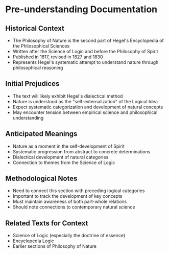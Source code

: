 # Pre-understanding Documentation

## Historical Context
- The Philosophy of Nature is the second part of Hegel's Encyclopedia of the Philosophical Sciences
- Written after the Science of Logic and before the Philosophy of Spirit
- Published in 1817, revised in 1827 and 1830
- Represents Hegel's systematic attempt to understand nature through philosophical reasoning

## Initial Prejudices
- The text will likely exhibit Hegel's dialectical method
- Nature is understood as the "self-externalization" of the Logical Idea
- Expect systematic categorization and development of natural concepts
- May encounter tension between empirical science and philosophical understanding

## Anticipated Meanings
- Nature as a moment in the self-development of Spirit
- Systematic progression from abstract to concrete determinations
- Dialectical development of natural categories
- Connection to themes from the Science of Logic

## Methodological Notes
- Need to connect this section with preceding logical categories
- Important to track the development of key concepts
- Must maintain awareness of both part-whole relations
- Should note connections to contemporary natural science

## Related Texts for Context
- Science of Logic (especially the doctrine of essence)
- Encyclopedia Logic
- Earlier sections of Philosophy of Nature